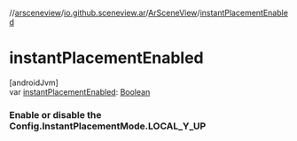 //[arsceneview](../../../index.md)/[io.github.sceneview.ar](../index.md)/[ArSceneView](index.md)/[instantPlacementEnabled](instant-placement-enabled.md)

# instantPlacementEnabled

[androidJvm]\
var [instantPlacementEnabled](instant-placement-enabled.md): [Boolean](https://kotlinlang.org/api/latest/jvm/stdlib/kotlin/-boolean/index.html)

###  Enable or disable the Config.InstantPlacementMode.LOCAL_Y_UP
